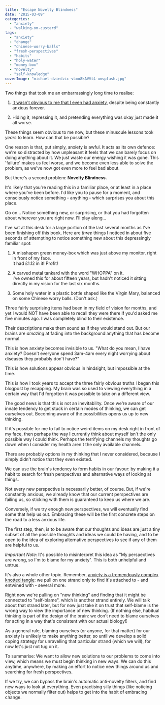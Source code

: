 ```yaml
---
title: "Escape Novelty Blindness"
date: "2015-03-09"
categories: 
  - "anxiety"
  - "walking-on-custard"
tags: 
  - "anxiety"
  - "change"
  - "chinese-worry-balls"
  - "fresh-perspectives"
  - "habits"
  - "holy-water"
  - "money-box"
  - "novelty"
  - "self-knowledge"
coverImage: "michael-dziedzic-vLmo8kAVVt4-unsplash.jpg"
---
```


Two things that took me an embarrassingly long time to realise:

1. [It wasn't obvious to me that I even had anxiety](https://www.walkingoncustard.com/what-is-anxiety/ "What Is Anxiety?!"), despite being constantly anxious forever.

3. Hiding it, repressing it, and pretending everything was okay just made it all worse.

<!--more-->

These things seem obvious to me now, but these minuscule lessons took _years_ to learn. How can that be possible?

One reason is that, put simply, anxiety is awful. It acts as its own defence: we're so distracted by how unpleasant it feels that we can barely focus on doing anything about it. We just waste our energy wishing it was gone. This 'failure' makes us feel worse, and we become even less able to solve the problem, as we've now got even more to feel bad about.

But there's a second problem: **Novelty Blindness.**

It's likely that you're reading this in a familiar place, or at least in a place where you've been before. I'd like you to pause for a moment, and consciously notice something - anything - which surprises you about this place.

Go on... Notice something new, or surprising, or that you had forgotten about wherever you are right now. I'll play along...

I've sat at this desk for a large portion of the last several months as I've been finishing off this book. Here are _three_ things I noticed in about five seconds of attempting to notice something new about this depressingly familiar spot:

1. A misshapen green money-box which was just above my monitor, right in front of my face.  
    It had £1.12 in it! Profit!

3. A carved metal tankard with the word "WHOPPA" on it.  
    I've owned this for about fifteen years, but hadn't noticed it sitting directly in my vision for the last six months.

5. Some holy water in a plastic bottle shaped like the Virgin Mary, balanced on some Chinese worry balls. (Don't ask.)

Three fairly surprising items had been in my field of vision for months, and yet I would NOT have been able to recall they were there if you'd asked me five minutes ago. I was completely blind to their existence.

Their descriptions make them sound as if they would stand out. But our brains are _amazing_ at fading into the background anything that has become normal.

This is how anxiety becomes invisible to us. "What do you mean, I have anxiety? Doesn't everyone spend 3am-4am every night worrying about diseases they probably don't have?"

This is how solutions appear obvious in hindsight, but impossible at the time.

This is how I took years to accept the three fairly obvious truths I began this blogpost by recapping. My brain was so used to viewing everything in a certain way that I'd forgotten it was possible to take on a different view.

The good news is that this is not an inevitability. Once we're aware of our innate tendency to get stuck in certain modes of thinking, we can get ourselves out. Becoming aware of the possibilities opens us up to new thinking.

If it's possible for me to fail to notice weird items on my desk right in front of my face, then perhaps the way I currently think about myself isn't the only possible way I could think. Perhaps the terrifying channels my thoughts go down when I consider my health aren't the only available channels.

There are probably options in my thinking that I never considered, because I simply didn't notice that they even existed.

We can use the brain's tendency to form habits in our favour: by making it a habit to search for fresh perspectives and alternative ways of looking at things.

Not every new perspective is necessarily better, of course. But, if we're constantly anxious, we already know that our current perspectives are failing us, so sticking with them is guaranteed to keep us where we are.

Conversely, if we try enough new perspectives, we will eventually find some that help us out. Embracing these will be the first concrete steps on the road to a less anxious life.

The first step, then, is to be aware that our thoughts and ideas are just a tiny subset of all the possible thoughts and ideas we could be having, and to be open to the idea of exploring alternative perspectives to see if any of them are helpful to us.

_Important Note:_ It's possible to misinterpret this idea as "My perspectives are wrong, so I'm to blame for my anxiety". This is both unhelpful and untrue.

It's also a whole other topic. Remember, [anxiety is a tremendously complex knotted tangle](https://www.walkingoncustard.com/untangling-anxiety-first-step/ "Untangling Anxiety: The First Step"): we pull on one strand only to find it's attached to - and entwined with - several more.

Right now we're pulling on "new thinking" and finding that it might be connected to "self-blame", which is another strand entirely. We will talk about that strand later, but for now just take it on trust that self-blame is the wrong way to view the importance of new thinking. (If nothing else, habitual thinking is part of the design of the brain: we don't need to blame ourselves for acting in a way that's consistent with our actual biology!)

As a general rule, blaming ourselves (or anyone, for that matter) for our anxiety is unlikely to make anything better, so until we develop a solid coping strategy for unravelling that particular strand (which we will), for now let's just not tug on it.

To summarise: We want to allow new solutions to our problems to come into view, which means we must begin thinking in new ways. We can do this anytime, anywhere, by making an effort to notice new things around us and searching for fresh perspectives.

If we try, we can bypass the brain's automatic anti-novelty filters, and find new ways to look at everything. Even practising silly things (like noticing objects we normally filter out) helps to get into the habit of embracing change.
